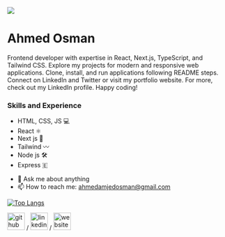 
![](https://media.licdn.com/dms/image/D4D16AQH0FChln1qKyQ/profile-displaybackgroundimage-shrink_350_1400/0/1702675359918?e=1707955200&v=beta&t=q3QxnK_aDmujoKhm-vmvsy4428bnqSKY4hkg8UfdjlM)

# Ahmed Osman

Frontend developer with expertise in React, Next.js, TypeScript, and Tailwind CSS. Explore my projects for modern and responsive web applications. Clone, install, and run applications following README steps. Connect on LinkedIn and Twitter or visit my portfolio website. For more, check out my LinkedIn profile. Happy coding! 
 ### Skills and Experience 
 * HTML, CSS, JS 💻
 * React ⚛️
 * Next js 🔺
 * Tailwind 〰️
 * Node js 🛠️
 * Express 🇪︎

- 💬 Ask me about anything 
- 📫 How to reach me: ahmedamjedosman@gmail.com



[![Top Langs](https://github-readme-stats.vercel.app/api/top-langs/?username=ahmed27037)](https://github.com/anuraghazra/github-readme-stats)

[<img src='https://cdn.jsdelivr.net/npm/simple-icons@3.0.1/icons/github.svg' alt='github' height='40'>](https://github.com/ahmed27037) / [<img src='https://cdn.jsdelivr.net/npm/simple-icons@3.0.1/icons/linkedin.svg' alt='linkedin' height='40'>](https://www.linkedin.com/in/ahmed-osman2005/) / [<img src='https://cdn.jsdelivr.net/npm/simple-icons@3.0.1/icons/icloud.svg' alt='website' height='40'>](https://portfolio-ahmeds-projects-4e2b796d.vercel.app/)  



